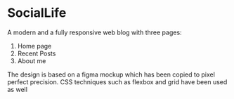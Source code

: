 # SocialLife
A modern and a fully responsive web blog with three pages:

1. Home page
2. Recent Posts
3. About me

The design is based on a figma mockup which has been copied to pixel
perfect precision. CSS techniques such as flexbox and grid 
have been used as well




